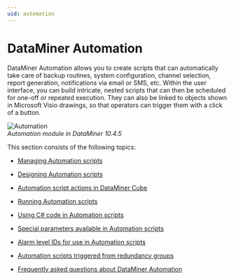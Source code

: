 ```yaml
---
uid: automation
---
```


# DataMiner Automation

DataMiner Automation allows you to create scripts that can automatically take care of backup routines, system configuration, channel selection, report generation, notifications via email or SMS, etc. Within the user interface, you can build intricate, nested scripts that can then be scheduled for one-off or repeated execution. They can also be linked to objects shown in Microsoft Visio drawings, so that operators can trigger them with a click of a button.

![Automation](~/user-guide/images/Automation.png)<br>*Automation module in DataMiner 10.4.5*

This section consists of the following topics:

- [Managing Automation scripts](xref:Managing_Automation_scripts)

- [Designing Automation scripts](xref:Designing_Automation_scripts)

- [Automation script actions in DataMiner Cube](xref:Automation_script_actions_in_DataMiner_Cube)

- [Running Automation scripts](xref:Running_Automation_scripts)

- [Using C# code in Automation scripts](xref:Using_CSharp_code_in_Automation_scripts)

- [Special parameters available in Automation scripts](xref:Special_parameters_available_in_DMS_Automation_scripts)

- [Alarm level IDs for use in Automation scripts](xref:Alarm_level_IDs_for_use_in_Automation_scripts)

- [Automation scripts triggered from redundancy groups](xref:Automation_scripts_triggered_from_redundancy_groups)

- [Frequently asked questions about DataMiner Automation](xref:Frequently_asked_questions_about_DMS_Automation)
